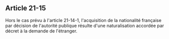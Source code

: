 Article 21-15
----
Hors le cas prévu à l'article 21-14-1, l'acquisition de la nationalité française
par décision de l'autorité publique résulte d'une naturalisation accordée par
décret à la demande de l'étranger.
